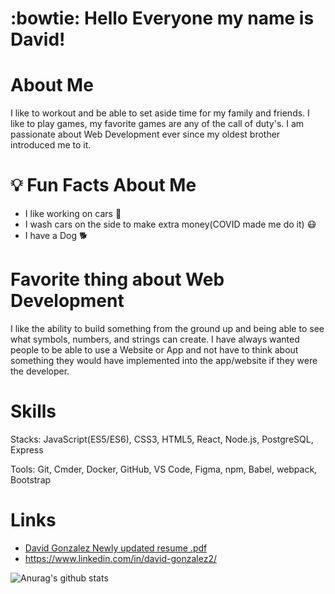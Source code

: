# :bowtie: Hello Everyone my name is David!

# About Me
I like to workout and be able to set aside time for my family and friends. I like to play games, my favorite games are any of the call of duty's. I am passionate about Web Development ever since my oldest brother introduced me to it. 

# :bulb: Fun Facts About Me
- I like working on cars :car:
- I wash cars on the side to make extra money(COVID made me do it) :mask:
- I have a Dog :dog2:


# Favorite thing about Web Development
I like the ability to build something from the ground up and being able to see what symbols, numbers, and strings can create. I have always wanted people to be able to use a Website or App and not have to think about something they would have implemented into the app/website if they were the developer.

# Skills
Stacks: JavaScript(ES5/ES6), CSS3, HTML5, React, Node.js, PostgreSQL, Express

Tools: Git, Cmder, Docker, GitHub, VS Code, Figma, npm, Babel, webpack, Bootstrap

# Links

- [David Gonzalez Newly updated resume .pdf](https://github.com/David-Gonzalez11/David-Gonzalez/files/9354719/David.Gonzalez.Newly.updated.resume.pdf)
- https://www.linkedin.com/in/david-gonzalez2/

![Anurag's github stats](https://github-readme-stats.vercel.app/api?username=David-Gonzalez11&theme=algolia&show_icons=true)
